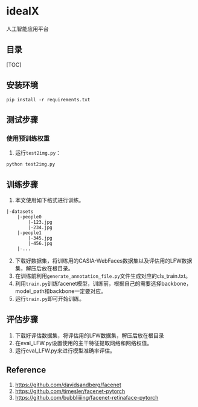 # idealX
人工智能应用平台

## 目录

[TOC]

## 安装环境
```
pip install -r requirements.txt
```

## 测试步骤
### 使用预训练权重
1. 运行`test2img.py`：
```shell
python test2img.py
```

## 训练步骤
1. 本文使用如下格式进行训练。
```
|-datasets
    |-people0
        |-123.jpg
        |-234.jpg
    |-people1
        |-345.jpg
        |-456.jpg
    |-...
```  
2. 下载好数据集，将训练用的CASIA-WebFaces数据集以及评估用的LFW数据集，解压后放在根目录。
3. 在训练前利用`generate_annotation_file.py`文件生成对应的cls_train.txt。  
4. 利用`train.py`训练facenet模型，训练前，根据自己的需要选择backbone，model_path和backbone一定要对应。
5. 运行`train.py`即可开始训练。

## 评估步骤
1. 下载好评估数据集，将评估用的LFW数据集，解压后放在根目录
2. 在eval_LFW.py设置使用的主干特征提取网络和网络权值。
3. 运行eval_LFW.py来进行模型准确率评估。

## Reference
1. https://github.com/davidsandberg/facenet
2. https://github.com/timesler/facenet-pytorch
3. https://github.com/bubbliiiing/facenet-retinaface-pytorch

